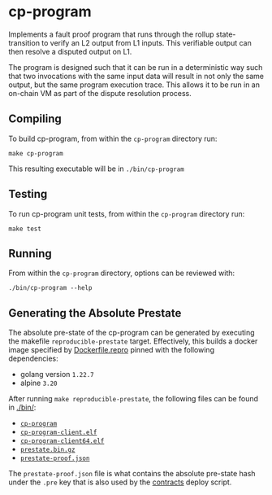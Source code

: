 # cp-program

Implements a fault proof program that runs through the rollup state-transition to verify an L2 output from L1 inputs.
This verifiable output can then resolve a disputed output on L1.

The program is designed such that it can be run in a deterministic way such that two invocations with the same input
data will result in not only the same output, but the same program execution trace. This allows it to be run in an
on-chain VM as part of the dispute resolution process.

## Compiling

To build cp-program, from within the `cp-program` directory run:

```shell
make cp-program
```

This resulting executable will be in `./bin/cp-program`

## Testing

To run cp-program unit tests, from within the `cp-program` directory run:

```shell
make test
```

## Running

From within the `cp-program` directory, options can be reviewed with:

```shell
./bin/cp-program --help
```

## Generating the Absolute Prestate

The absolute pre-state of the cp-program can be generated by executing the makefile
`reproducible-prestate` target. Effectively, this builds a docker image specified
by [Dockerfile.repro](./Dockerfile.repro) pinned with the following dependencies:
- golang version `1.22.7`
- alpine `3.20`

After running `make reproducible-prestate`, the following files can be found in
[./bin/](./bin/):
- [`cp-program`](./bin/cp-program)
- [`cp-program-client.elf`](./bin/cp-program-client.elf)
- [`cp-program-client64.elf`](./bin/cp-program-client64.elf)
- [`prestate.bin.gz`](./bin/prestate.bin.gz)
- [`prestate-proof.json`](./bin/prestate-proof.json)

The `prestate-proof.json` file is what contains the absolute pre-state hash under
the `.pre` key that is also used by the [contracts][ctb] deploy script.

[ctb]: ../packages/contracts-cpchain/
